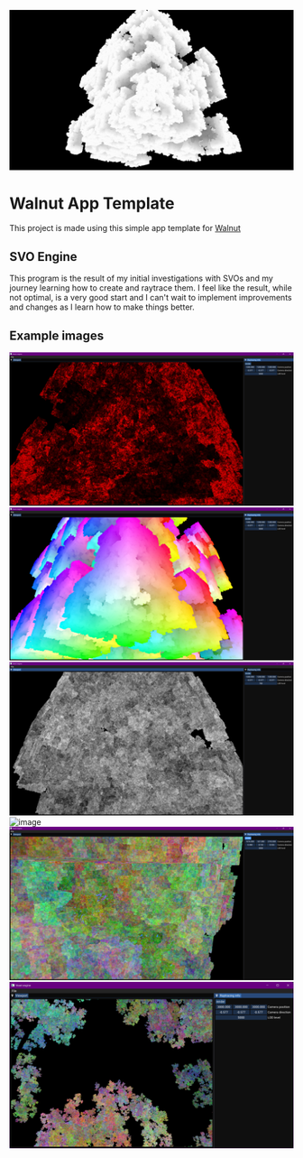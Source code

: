 ![image](https://github.com/AsperTheDog/SVOEngine/blob/master/images/banner.png?raw=true)
# Walnut App Template

This project is made using this simple app template for [Walnut](https://github.com/TheCherno/Walnut)

## SVO Engine

This program is the result of my initial investigations with SVOs and my journey learning how to create and raytrace them. I feel like the result, while not optimal, is a very good start and I can't wait to implement improvements and changes as I learn how to make things better.

## Example images

![image](https://github.com/AsperTheDog/SVOEngine/blob/master/images/example1.png?raw=true)
![image](https://github.com/AsperTheDog/SVOEngine/blob/master/images/example2.png?raw=true)
![image](https://github.com/AsperTheDog/SVOEngine/blob/master/images/example3.png?raw=true)
![image](https://github.com/AsperTheDog/SVOEngine/blob/master/images/example4.png?raw=true)
![image](https://github.com/AsperTheDog/SVOEngine/blob/master/images/example5.png?raw=true)
![image](https://github.com/AsperTheDog/SVOEngine/blob/master/images/example6.png?raw=true)
